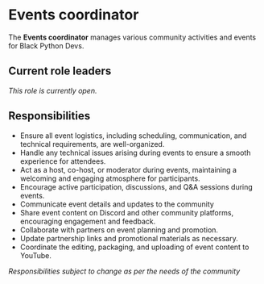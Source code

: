 # Events coordinator

The **Events coordinator** manages various community activities and events for Black Python Devs.

## Current role leaders

_This role is currently open._

## Responsibilities

- Ensure all event logistics, including scheduling, communication, and technical requirements, are well-organized.
- Handle any technical issues arising during events to ensure a smooth experience for attendees.
- Act as a host, co-host, or moderator during events, maintaining a welcoming and engaging atmosphere for participants.
- Encourage active participation, discussions, and Q&A sessions during events.
- Communicate event details and updates to the community
- Share event content on Discord and other community platforms, encouraging engagement and feedback.
- Collaborate with partners on event planning and promotion.
- Update partnership links and promotional materials as necessary.
- Coordinate the editing, packaging, and uploading of event content to YouTube.


_Responsibilities subject to change as per the needs of the community_
